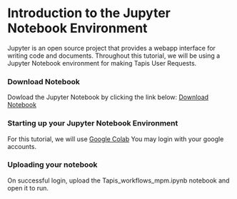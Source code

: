 Introduction to the Jupyter Notebook Environment
===


Jupyter is an open source project that provides a webapp interface for writing code and documents. Throughout this tutorial, we will be using a Jupyter Notebook environment for making Tapis User Requests. 

### Download Notebook

Dowload the Jupyter Notebook by clicking the link below:
[Download Notebook](TACCSTER23_sentiment_analysis.ipynb)

### Starting up your Jupyter Notebook Environment

For this tutorial, we will use [Google Colab](https://colab.research.google.com) 
You may login with your google accounts.


### Uploading your notebook

On successful login, upload the Tapis_workflows_mpm.ipynb notebook and open it to run. 



